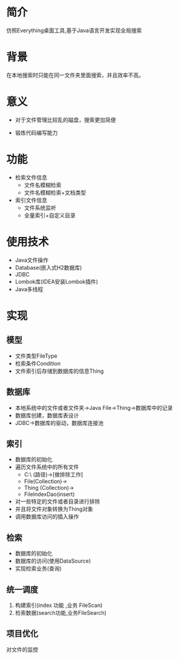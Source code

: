 # 简介
仿照Everything桌面工具,基于Java语言开发实现全局搜索
# 背景
在本地搜索时只能在同一文件夹里面搜索，并且效率不高。
# 意义
* 对于文件管理比较乱的磁盘，搜索更加简便

* 锻炼代码编写能力

# 功能
* 检索文件信息
    + 文件名模糊检索  
    + 文件名模糊检索+文档类型     
* 索引文件信息
    + 文件系统监听     
    + 全量索引+自定义目录
# 使用技术
* Java文件操作
* Database(嵌入式H2数据库)
* JDBC
* Lombok库(IDEA安装Lombok插件)
* Java多线程
# 实现
## 模型
* 文件类型FileType
* 检索条件Condition
* 文件索引后存储到数据库的信息Thing

## 数据库
* 本地系统中的文件或者文件夹->Java File->Thing->数据库中的记录
* 数据库创建，数据库表设计
* JDBC->数据库的驱动，数据库连接池

## 索引
* 数据库的初始化
* 遍历文件系统中的所有文件
  * C:\ (路径)->[做排除工作]
  * File(Collection)->
  * Thing (Collection)->
  * FileIndexDao(insert)
* 对一些特定的文件或者目录进行排除
* 并且将文件对象转换为Thing对象
* 调用数据库访问的插入操作

## 检索
* 数据库的初始化
* 数据库的访问(使用DataSource)
* 实现检索业务(查询)

## 统一调度
1. 构建索引(index 功能 ,业务 FileScan)
2. 检索数据(search功能,业务FileSearch)

## 项目优化
对文件的监控
